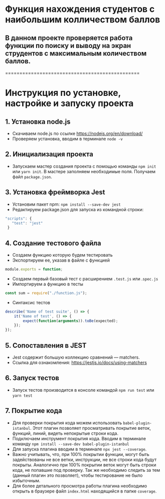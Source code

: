 # Функция нахождения студентов с наибольшим колличеством баллов
## В данном проекте проверяется работа функции по поиску и выводу на экран струдентов с максимальным количеством баллов.
===============================================
# Инструкция по установке, настройке и запуску проекта
## 1. Установка node.js
* Скачиваем node.js по ссылке https://nodejs.org/en/download/
* Проверяем установка, вводим в терминале  `node -v`
## 2. Инициализация проекта
* Запускаем мастер создания проекта с помощью команды `npm init` или `yarn init`. В мастере заполняем необходимые поля. Получаем файл `package.json`.
## 3. Установка фреймворка Jest
* Установим пакет npm: `npm install --save-dev jest`
* Редактируем package.json для запуска из командной строки:
 ```javascript
 "scripts": {
    "test": "jest"
  }
```
## 4. Создание тестового файла
* Создаем функцию которую будем тестировать
* Экспортируем ее, указав в файле с функцией 
```javascript
module.exports = function;
```
* Создаем первый базовый тест с расширением `.test.js` или .`spec.js`
* Импортируем a функцию в тесты
```javascript
const sum = require("./function.js");
```
* Синтаксис тестов
```javascript
describe('Name of test suite', () => {
    it('Name of test', () => {
        expect(function(arguments)).toBe(expected);
    });
});
```
## 5. Сопоставления в JEST
* Jest содержит большую коллекцию сравнений — matchers.
* Ссылка для ознакомления:  https://jestjs.io/docs/using-matchers
## 6. Запуск тестов
* Запуск тестов производится в консоле командой `npm run test` или `yarn test `
## 7. Покрытие кода
* Для проверки покрытия кода можем использовать `babel-plugin-istanbul`. Этот плагин позволяет просматривать покрытие веток, функций, линий, видеть непокрытые строки кода.
* Подключаем инструмент покрытия кода. Вводим в терминале команду `npm install --save-dev babel-plugin-istanbul`
* Для запуска плагина вводим в терминале `npx jest --coverage`.
* Важно учитывать, что, при 100% покрытии функции, могут быть задействованы не все ветки, инструкции, не все строки кода будут покрыты. Аналогично при 100% покрытии веток могут быть строки кода, не попавшие под проверку. Так же необходимо следить за тем (данный плагин это позволяет), чтобы тестирование не было избыточным.
* Для более детального просмотра работы плагина необходимо открыть в браузере файл `index.html` находящийся в папке `coverage`.
